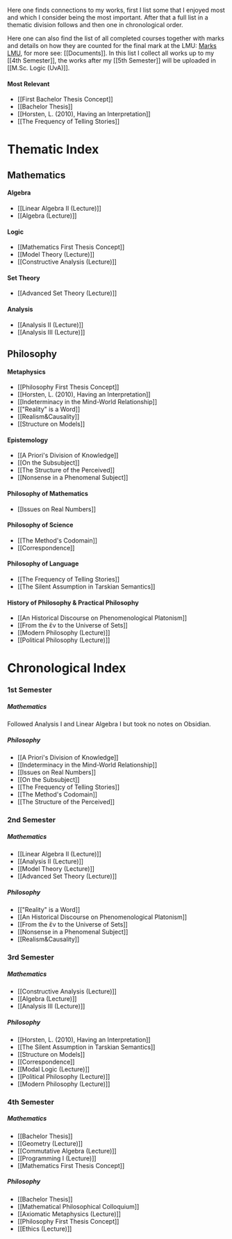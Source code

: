 Here one finds connections to my works, first I list some that I enjoyed most and which I consider being the most important. After that a full list in a thematic division follows and then one in chronological order.

Here one can also find the list of all completed courses together with marks and details on how they are counted for the final mark at the LMU: [Marks LMU](https://docs.google.com/spreadsheets/d/1NNubLg1C2IOX1Rs3ishnJDjQ0yhacul_Y8lLVrWSW6c/edit?usp=sharing), for more see: [[Documents]]. In this list I collect all works up to my [[4th Semester]], the works after my [[5th Semester]] will be uploaded in [[M.Sc. Logic (UvA)]].
#### Most Relevant
- [[First Bachelor Thesis Concept]]
- [[Bachelor Thesis]]
- [[Horsten, L. (2010), Having an Interpretation]]
- [[The Frequency of Telling Stories]]
# Thematic Index
## Mathematics
#### Algebra
- [[Linear Algebra II (Lecture)]]
- [[Algebra (Lecture)]]
#### Logic
- [[Mathematics First Thesis Concept]]
- [[Model Theory (Lecture)]]
- [[Constructive Analysis (Lecture)]]
#### Set Theory
- [[Advanced Set Theory (Lecture)]]
#### Analysis
- [[Analysis II (Lecture)]]
- [[Analysis III (Lecture)]]
## Philosophy
#### Metaphysics
- [[Philosophy First Thesis Concept]]
- [[Horsten, L. (2010), Having an Interpretation]]
- [[Indeterminacy in the Mind-World Relationship]]
- [["Reality" is a Word]]
- [[Realism&Causality]]
- [[Structure on Models]]
#### Epistemology
- [[A Priori's Division of Knowledge]]
- [[On the Subsubject]]
- [[The Structure of the Perceived]]
- [[Nonsense in a Phenomenal Subject]]
#### Philosophy of Mathematics
- [[Issues on Real Numbers]]
#### Philosophy of Science
- [[The Method's Codomain]]
- [[Correspondence]]
#### Philosophy of Language
- [[The Frequency of Telling Stories]]
- [[The Silent Assumption in Tarskian Semantics]]
#### History of Philosophy & Practical Philosophy
- [[An Historical Discourse on Phenomenological Platonism]]
- [[From the ἕν to the Universe of Sets]]
- [[Modern Philosophy (Lecture)]]
- [[Political Philosophy (Lecture)]]
# Chronological Index
### 1st Semester
##### Mathematics
Followed Analysis I and Linear Algebra I but took no notes on Obsidian.
##### Philosophy
- [[A Priori's Division of Knowledge]]
- [[Indeterminacy in the Mind-World Relationship]]
- [[Issues on Real Numbers]]
- [[On the Subsubject]]
- [[The Frequency of Telling Stories]]
- [[The Method's Codomain]]
- [[The Structure of the Perceived]]
### 2nd Semester
##### Mathematics
- [[Linear Algebra II (Lecture)]]
- [[Analysis II (Lecture)]]
- [[Model Theory (Lecture)]]
- [[Advanced Set Theory (Lecture)]]
##### Philosophy
- [["Reality" is a Word]]
- [[An Historical Discourse on Phenomenological Platonism]]
- [[From the ἕν to the Universe of Sets]]
- [[Nonsense in a Phenomenal Subject]]
- [[Realism&Causality]]
### 3rd Semester
##### Mathematics
- [[Constructive Analysis (Lecture)]]
- [[Algebra (Lecture)]]
- [[Analysis III (Lecture)]]
##### Philosophy
- [[Horsten, L. (2010), Having an Interpretation]]
- [[The Silent Assumption in Tarskian Semantics]]
- [[Structure on Models]]
- [[Correspondence]]
- [[Modal Logic (Lecture)]]
- [[Political Philosophy (Lecture)]]
- [[Modern Philosophy (Lecture)]]
### 4th Semester
##### Mathematics
- [[Bachelor Thesis]]
- [[Geometry (Lecture)]]
- [[Commutative Algebra (Lecture)]]
- [[Programming I (Lecture)]]
- [[Mathematics First Thesis Concept]]
##### Philosophy
- [[Bachelor Thesis]]
- [[Mathematical Philosophical Colloquium]]
- [[Axiomatic Metaphysics (Lecture)]]
- [[Philosophy First Thesis Concept]]
- [[Ethics (Lecture)]]
